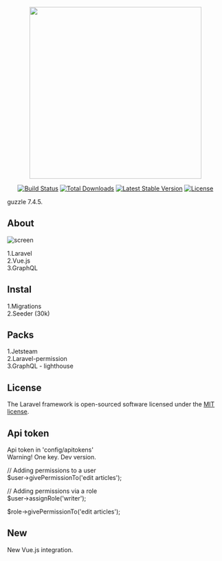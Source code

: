 <p align="center"><a href="https://laravel.com" target="_blank"><img src="https://raw.githubusercontent.com/laravel/art/master/logo-lockup/5%20SVG/2%20CMYK/1%20Full%20Color/laravel-logolockup-cmyk-red.svg" width="400"></a></p>

<p align="center">
<a href="https://travis-ci.org/laravel/framework"><img src="https://travis-ci.org/laravel/framework.svg" alt="Build Status"></a>
<a href="https://packagist.org/packages/laravel/framework"><img src="https://img.shields.io/packagist/dt/laravel/framework" alt="Total Downloads"></a>
<a href="https://packagist.org/packages/laravel/framework"><img src="https://img.shields.io/packagist/v/laravel/framework" alt="Latest Stable Version"></a>
<a href="https://packagist.org/packages/laravel/framework"><img src="https://img.shields.io/packagist/l/laravel/framework" alt="License"></a>
</p>

guzzle 7.4.5.

## About
<p>
<img src="https://i120.fastpic.org/big/2022/0629/7a/520cdc44c26d02848b90f1c869565b7a.png" alt="screen">
</p>
1.Laravel <br>
2.Vue.js <br>
3.GraphQL

## Instal

1.Migrations </br>
2.Seeder (30k)

## Packs

1.Jetsteam<br>
2.Laravel-permission<br>
3.GraphQL - lighthouse<br>

## License

The Laravel framework is open-sourced software licensed under the [MIT license](https://opensource.org/licenses/MIT).

## Api token

Api token in 'config/apitokens'<br>
Warning! One key. Dev version.

// Adding permissions to a user <br>
$user->givePermissionTo('edit articles');<br>

// Adding permissions via a role <br>
$user->assignRole('writer'); <br>

$role->givePermissionTo('edit articles');

## New

New Vue.js integration.
